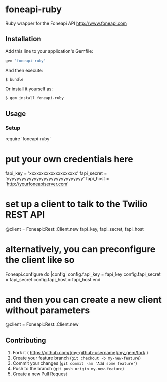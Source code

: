 # foneapi-ruby

Ruby wrapper for the Foneapi API
http://www.foneapi.com

## Installation

Add this line to your application's Gemfile:

```ruby
gem 'foneapi-ruby'
```

And then execute:

    $ bundle

Or install it yourself as:

    $ gem install foneapi-ruby

## Usage

### Setup

require 'foneapi-ruby'

# put your own credentials here
fapi_key = 'xxxxxxxxxxxxxxxxxxxx'
fapi_secret = 'yyyyyyyyyyyyyyyyyyyyyyyyyyyyyyy'
fapi_host = 'http://yourfoneapiserver.com'

# set up a client to talk to the Twilio REST API
@client = Foneapi::Rest::Client.new fapi_key, fapi_secret, fapi_host

# alternatively, you can preconfigure the client like so
Foneapi.configure do |config|
  config.fapi_key = fapi_key
  config.fapi_secret = fapi_secret
  config.fapi_host = fapi_host
end

# and then you can create a new client without parameters
@client = Foneapi::Rest::Client.new

## Contributing

1. Fork it ( https://github.com/[my-github-username]/my_gem/fork )
2. Create your feature branch (`git checkout -b my-new-feature`)
3. Commit your changes (`git commit -am 'Add some feature'`)
4. Push to the branch (`git push origin my-new-feature`)
5. Create a new Pull Request
